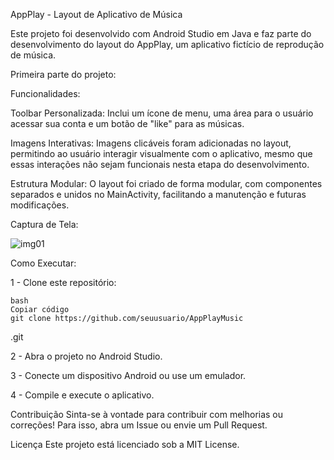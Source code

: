 AppPlay - Layout de Aplicativo de Música

Este projeto foi desenvolvido com Android Studio em Java e faz parte do desenvolvimento do layout do AppPlay, um aplicativo fictício de reprodução de música.

Primeira parte do projeto:

Funcionalidades:

Toolbar Personalizada: 
Inclui um ícone de menu, uma área para o usuário acessar sua conta e um botão de "like" para as músicas.

Imagens Interativas: 
Imagens clicáveis foram adicionadas no layout, permitindo ao usuário interagir visualmente com o aplicativo, mesmo que essas interações não sejam funcionais nesta etapa do desenvolvimento.

Estrutura Modular: 
O layout foi criado de forma modular, com componentes separados e unidos no MainActivity, facilitando a manutenção e futuras modificações.

Captura de Tela:

![img01](https://github.com/Paula-Thamyres/LayoutsTipos/blob/master/img01.png)


Como Executar:

1 - Clone este repositório:

    bash
    Copiar código
    git clone https://github.com/seuusuario/AppPlayMusic
.git

2 - Abra o projeto no Android Studio.

3 - Conecte um dispositivo Android ou use um emulador.

4 - Compile e execute o aplicativo.

Contribuição Sinta-se à vontade para contribuir com melhorias ou correções! Para isso, abra um Issue ou envie um Pull Request.

Licença Este projeto está licenciado sob a MIT License.

